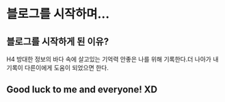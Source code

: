 
블로그를 시작하며...
===

블로그를 시작하게 된 이유?
---

H4 방대한 정보의 바다 속에 살고있는 기억력 안좋은 나를 위해 기록한다.더 나아가 내 기록이 다른이에게 도움이 되었으면 한다.

Good luck to me and everyone! XD
---

